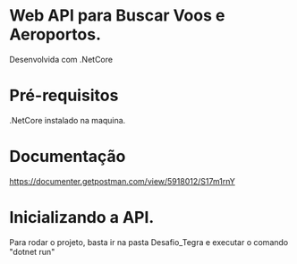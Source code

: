 # Web API para Buscar Voos e Aeroportos.
Desenvolvida com .NetCore

# Pré-requisitos 
  .NetCore instalado na maquina.

# Documentação
https://documenter.getpostman.com/view/5918012/S17m1rnY

# Inicializando a API.
Para rodar o projeto, basta ir na pasta Desafio_Tegra e executar o comando "dotnet run"

